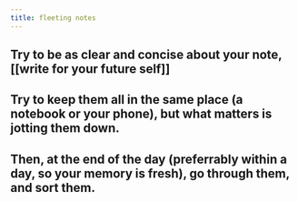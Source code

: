 ```yaml
---
title: fleeting notes
---
```


## Try to be as clear and concise about your note, [[write for your future self]]
## Try to keep them all in the same place (a notebook or your phone), but what matters is jotting them down.
## Then, at the end of the day (preferrably within a day, so your memory is fresh), go through them, and sort them.
